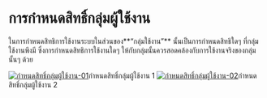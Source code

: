 # การกำหนดสิทธิ์กลุ่มผู้ใช้งาน

ในการกำหนดสิทธิการใช้งานระบบในส่วนของ**“กลุ่มใช้งาน”**
นั้นเป็นการกำหนดสิทธิใดๆ ที่กลุ่มใช้งานพึงมี ซึ่งการกำหนดสิทธิการใช้งานใดๆ
ให้กับกลุ่มนั้นควรสอดคล้องกับการใช้งานจริงของกลุ่มนั้นๆ ด้วย

[![กำหนดสิทธิ์กลุ่มผู้ใช้งาน-01](/images/กำหนดสิทธิ์กลุ่มผู้ใช้งาน-01.jpg)](/images/กำหนดสิทธิ์กลุ่มผู้ใช้งาน-01.jpg)กำหนดสิทธิ์กลุ่มผู้ใช้งาน
1 [![กำหนดสิทธิ์กลุ่มผู้ใช้งาน-02](/images/กำหนดสิทธิ์กลุ่มผู้ใช้งาน-02.jpg)](/images/กำหนดสิทธิ์กลุ่มผู้ใช้งาน-02.jpg)กำหนดสิทธิ์กลุ่มผู้ใช้งาน
2

